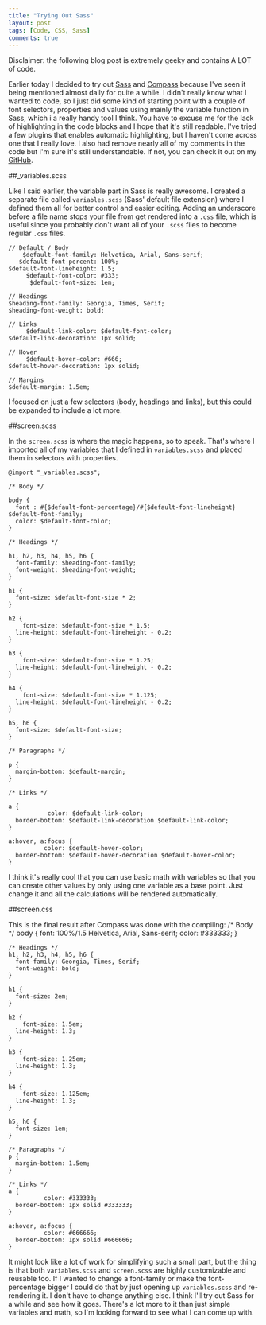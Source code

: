 ```yaml
---
title: "Trying Out Sass"
layout: post
tags: [Code, CSS, Sass]
comments: true
---
```


Disclaimer: the following blog post is extremely geeky and contains A LOT of code.

Earlier today I decided to try out [Sass](http:/www.sass-lang.com/ "Syntactically Awesome Stylesheets") and [Compass](http://compass-style.org/ "Compass - an open-source CSS Authoring Framework") because I've seen it being mentioned almost daily for quite a while. I didn't really know what I wanted to code, so I just did some kind of starting point with a couple of font selectors, properties and values using mainly the variable function in Sass, which i a really handy tool I think. You have to excuse me for the lack of highlighting in the code blocks and I hope that it's still readable. I've tried a few plugins that enables automatic highlighting, but I haven't come across one that I really love. I also had remove nearly all of my comments in the code but I'm sure it's still understandable. If not, you can check it out on my [GitHub](https://github.com/gummesson/sass-type-variables "Sass Type Variables").

##_variables.scss

Like I said earlier, the variable part in Sass is really awesome. I created a separate file called `variables.scss` (Sass' default file extension) where I defined them all for better control and easier editing. Adding an underscore before a file name stops your file from get rendered into a `.css` file, which is useful since you probably don't want all of your `.scss` files to become regular `.css` files.

    // Default / Body
        $default-font-family: Helvetica, Arial, Sans-serif;
       $default-font-percent: 100%;
    $default-font-lineheight: 1.5;
         $default-font-color: #333;
          $default-font-size: 1em;

    // Headings
    $heading-font-family: Georgia, Times, Serif;
    $heading-font-weight: bold;

    // Links
         $default-link-color: $default-font-color;
    $default-link-decoration: 1px solid;

    // Hover
         $default-hover-color: #666;
    $default-hover-decoration: 1px solid; 

    // Margins
    $default-margin: 1.5em;

I focused on just a few selectors (body, headings and links), but this could be expanded to include a lot more.

##screen.scss

In the `screen.scss` is where the magic happens, so to speak. That's where I imported all of my variables that I defined in `variables.scss` and placed them in selectors with properties.

    @import "_variables.scss";

    /* Body */

    body {
      font : #{$default-font-percentage}/#{$default-font-lineheight} $default-font-family;
      color: $default-font-color;
    }

    /* Headings */

    h1, h2, h3, h4, h5, h6 {
      font-family: $heading-font-family;
      font-weight: $heading-font-weight;
    }

    h1 {
      font-size: $default-font-size * 2;
    }

    h2 {
        font-size: $default-font-size * 1.5;
      line-height: $default-font-lineheight - 0.2;
    }

    h3 {
        font-size: $default-font-size * 1.25;
      line-height: $default-font-lineheight - 0.2;
    }

    h4 {
        font-size: $default-font-size * 1.125;
      line-height: $default-font-lineheight - 0.2;
    }

    h5, h6 {
      font-size: $default-font-size;
    }

    /* Paragraphs */

    p {
      margin-bottom: $default-margin;
    }

    /* Links */

    a {
               color: $default-link-color;
      border-bottom: $default-link-decoration $default-link-color;
    }

    a:hover, a:focus {
              color: $default-hover-color;
      border-bottom: $default-hover-decoration $default-hover-color;
    }


I think it's really cool that you can use basic math with variables so that you can create other values by only using one variable as a base point. Just change it and all the calculations will be rendered automatically.

##screen.css

This is the final result after Compass was done with the compiling:
    /* Body */
    body {
      font: 100%/1.5 Helvetica, Arial, Sans-serif;
      color: #333333;
    }

    /* Headings */
    h1, h2, h3, h4, h5, h6 {
      font-family: Georgia, Times, Serif;
      font-weight: bold;
    }

    h1 {
      font-size: 2em;
    }

    h2 {
        font-size: 1.5em;
      line-height: 1.3;
    }

    h3 {
        font-size: 1.25em;
      line-height: 1.3;
    }

    h4 {
        font-size: 1.125em;
      line-height: 1.3;
    }

    h5, h6 {
      font-size: 1em;
    }

    /* Paragraphs */
    p {
      margin-bottom: 1.5em;
    }

    /* Links */
    a {
              color: #333333;
      border-bottom: 1px solid #333333;
    }

    a:hover, a:focus {
              color: #666666;
      border-bottom: 1px solid #666666;
    }

It might look like a lot of work for simplifying such a small part, but the thing is that both `variables.scss` and `screen.scss` are highly customizable and reusable too. If I wanted to change a font-family or make the font-percentage bigger I could do that by just opening up `variables.scss` and re-rendering it. I don't have to change anything else. I think I'll try out Sass for a while and see how it goes. There's a lot more to it than just simple variables and math, so I'm looking forward to see what I can come up with.